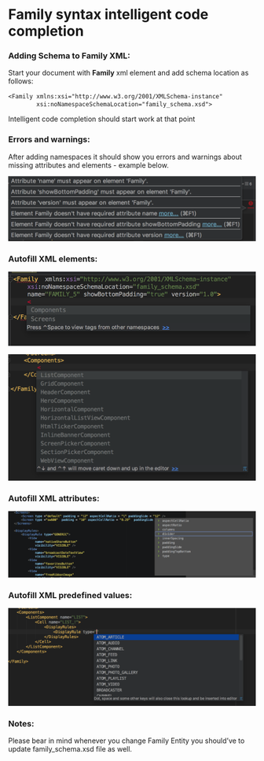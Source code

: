 # Family syntax intelligent code completion

### Adding Schema to Family XML:

Start your document with **Family** xml element and add schema location as follows:
```
<Family xmlns:xsi="http://www.w3.org/2001/XMLSchema-instance"
        xsi:noNamespaceSchemaLocation="family_schema.xsd">
```
Intelligent code completion should start work at that point

### Errors and warnings:
 After adding namespaces it should show you errors and warnings about missing attributes and elements - example below.

![errors.png](./errors.png)


### Autofill XML elements:

![element.png](./element.png)

![components.png](./components.png)

### Autofill XML attributes:

![attribute.png](./attribute.png)

### Autofill XML predefined values:

![values.png](./values.png)


### Notes:

Please bear in mind whenever you change Family Entity you should’ve to update family_schema.xsd file as well.
